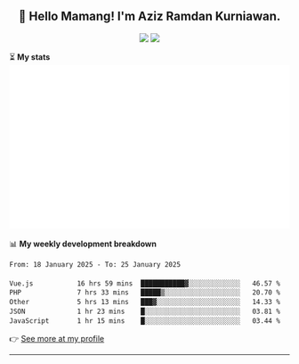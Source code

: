 <h2 align="center">👋 Hello Mamang! I'm Aziz Ramdan Kurniawan.</h2>  
<p align="center">
  <img src="https://komarev.com/ghpvc/?username=azizramdan">
  <img src="https://wakatime.com/badge/user/90056fa0-4c31-4eca-954e-2a3ac05896f9.svg">
</p>
    
⏳ **My stats**  
![](https://raw.githubusercontent.com/azizramdan/github-stats/master/generated/overview.svg#gh-dark-mode-only)

📊 **My weekly development breakdown**
<!--START_SECTION:waka-->

```txt
From: 18 January 2025 - To: 25 January 2025

Vue.js           16 hrs 59 mins  ███████████▓░░░░░░░░░░░░░   46.57 %
PHP              7 hrs 33 mins   █████▒░░░░░░░░░░░░░░░░░░░   20.70 %
Other            5 hrs 13 mins   ███▓░░░░░░░░░░░░░░░░░░░░░   14.33 %
JSON             1 hr 23 mins    █░░░░░░░░░░░░░░░░░░░░░░░░   03.81 %
JavaScript       1 hr 15 mins    █░░░░░░░░░░░░░░░░░░░░░░░░   03.44 %
```

<!--END_SECTION:waka-->
👉 [See more at my profile](https://wakatime.com/@azizramdan)
***
